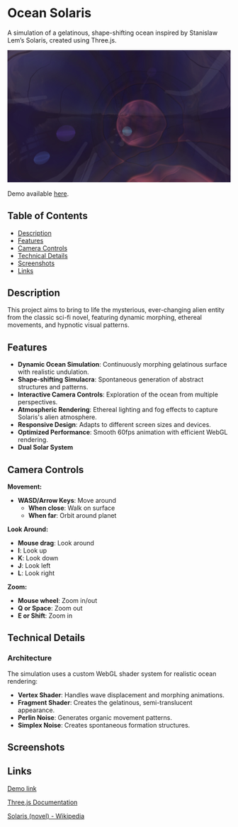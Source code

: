 # Ocean Solaris

A simulation of a gelatinous, shape-shifting ocean inspired by Stanislaw Lem’s Solaris, created using Three.js.

![Screenshot of Ocean Solaris](https://github.com/magdhamilt/ocean-solaris/blob/master/screenshots/solaris1.jpg)

Demo available [here](https://magdhamilt.github.io/ocean-solaris/).

## Table of Contents
- [Description](#description)
- [Features](#features)
- [Camera Controls](#camera-controls)
- [Technical Details](#technical-details)
- [Screenshots](#screenshots)
- [Links](#links)

## Description

This project aims to bring to life the mysterious, ever-changing alien entity from the classic sci-fi novel, featuring dynamic morphing, ethereal movements, and hypnotic visual patterns. 

## Features

- **Dynamic Ocean Simulation**: Continuously morphing gelatinous surface with realistic undulation.
- **Shape-shifting Simulacra**: Spontaneous generation of abstract structures and patterns.
- **Interactive Camera Controls**: Exploration of the ocean from multiple perspectives.
- **Atmospheric Rendering**: Ethereal lighting and fog effects to capture Solaris's alien atmosphere.
- **Responsive Design**: Adapts to different screen sizes and devices.
- **Optimized Performance**: Smooth 60fps animation with efficient WebGL rendering. 
- **Dual Solar System**

## Camera Controls

**Movement:**
- **WASD/Arrow Keys**: Move around
  - **When close**: Walk on surface
  - **When far**: Orbit around planet

**Look Around:**
- **Mouse drag**: Look around
- **I**: Look up
- **K**: Look down
- **J**: Look left
- **L**: Look right

**Zoom:**
- **Mouse wheel**: Zoom in/out
- **Q or Space**: Zoom out
- **E or Shift**: Zoom in

## Technical Details

### Architecture

The simulation uses a custom WebGL shader system for realistic ocean rendering:

- **Vertex Shader**: Handles wave displacement and morphing animations. 
- **Fragment Shader**: Creates the gelatinous, semi-translucent appearance.
- **Perlin Noise**: Generates organic movement patterns.
- **Simplex Noise**: Creates spontaneous formation structures. 

## Screenshots

## Links

[Demo link](https://magdhamilt.github.io/ocean-solaris/)

[Three.js Documentation](https://threejs.org/docs/)

[Solaris (novel) - Wikipedia](https://en.wikipedia.org/wiki/Solaris_(novel))

